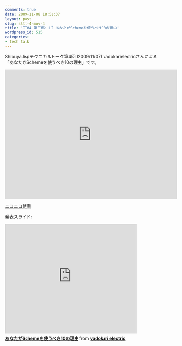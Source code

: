 ```yaml
---
comments: true
date: 2009-11-08 18:51:37
layout: post
slug: sltt-4-mov-4
title: 'TT#4 第三部: LT あなたがSchemeを使うべき10の理由'
wordpress_id: 515
categories:
- tech talk
---
```


Shibuya.lispテクニカルトーク第4回 (2009/11/07) yadokarielectricさんによる「あなたがSchemeを使うべき10の理由」です。

<iframe width="560" height="420" src="http://www.youtube.com/embed/T7VFXZdyD6I" frameborder="0" allowfullscreen="allowfullscreen"></iframe>

[ニコニコ動画](http://www.nicovideo.jp/watch/sm8746471)

発表スライド:

<iframe src="http://www.slideshare.net/slideshow/embed_code/2466496" width="427" height="356" frameborder="0" marginwidth="0" marginheight="0" scrolling="no" style="border:1px solid #CCC;border-width:1px 1px 0;margin-bottom:5px" > </iframe> <div style="margin-bottom:5px"> <strong> <a href="http://www.slideshare.net/yadokarielectric/scheme10" title="あなたがSchemeを使うべき10の理由" target="_blank">あなたがSchemeを使うべき10の理由</a> </strong> from <strong><a href="http://www.slideshare.net/yadokarielectric" target="_blank">yadokari electric</a></strong> </div>

